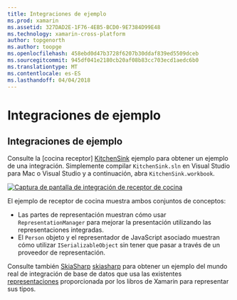 ```yaml
---
title: Integraciones de ejemplo
ms.prod: xamarin
ms.assetid: 327DAD2E-1F76-4EB5-BCD0-9E7384D99E48
ms.technology: xamarin-cross-platform
author: topgenorth
ms.author: toopge
ms.openlocfilehash: 458ebd0d47b3728f6207b30ddaf839ed5509dceb
ms.sourcegitcommit: 945df041e2180cb20af08b83cc703ecd1aedc6b0
ms.translationtype: MT
ms.contentlocale: es-ES
ms.lasthandoff: 04/04/2018
---
```

# <a name="sample-integrations"></a>Integraciones de ejemplo

## <a name="sample-integrations"></a>Integraciones de ejemplo

Consulte la [cocina receptor] [ KitchenSink] ejemplo para obtener un ejemplo de una integración. Simplemente compilar `KitchenSink.sln` en Visual Studio para Mac o Visual Studio y a continuación, abra `KitchenSink.workbook`.

[![Captura de pantalla de integración de receptor de cocina](samples-images/kitchensinkintegrationscreenshot.png)](samples-images/kitchensinkintegrationscreenshot.png#lightbox)

El ejemplo de receptor de cocina muestra ambos conjuntos de conceptos:

* Las partes de representación muestran cómo usar `RepresentationManager` para mejorar la presentación utilizando las representaciones integradas.
* El `Person` objeto y el representador de JavaScript asociado muestran cómo utilizar `ISerializableObject` sin tener que pasar a través de un proveedor de representación.

Consulte también [SkiaSharp] [ skiasharp] para obtener un ejemplo del mundo real de integración de base de datos que usa las existentes [representaciones](~/tools/workbooks/sdk/representations.md) proporcionada por los libros de Xamarin para representar sus tipos.

[KitchenSink]: https://github.com/xamarin/Workbooks/tree/master/SDK/Samples/KitchenSink
[skiasharp]: https://github.com/mono/SkiaSharp/tree/master/source/SkiaSharp.Workbooks